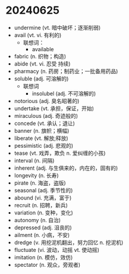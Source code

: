 # 20240625

- undermine (vt. 暗中破坏；逐渐削弱)
- avail (vt. vi. 有利的) 
  - 联想词：
    - available
- fabric (n. 织物；构造)
- abide (vt. vi. 忍受 持续)
- pharmacy (n. 药房；制药业；一批备用药品)
- soluble (adj. 可溶解的)
  - 联想词
    - insolubel (adj. 不可溶解的)
- notorious (adj. 臭名昭著的)
- undertake (vt. 承担，保证，开始)
- miraculous (adj. 奇迹般的)
- concede (vt. 承认；退让)
- banner (n. 旗帜；横幅)
- liberate (vt. 解放;释放)
- pessimistic (adj. 悲观的)
- tease (vt. 戏弄，欺负 n. 爱纠缠的小孩)
- interval (n. 间隔)
- inherent (adj. 与生俱来的，内在的，固有的)
- longevity (n. 长寿)
- pirate (n. 海盗，盗版)
- seasonal (adj. 季节性的)
- abound (vi. 充满，富于)
- recruit (n. 招聘，新兵)
- variation (n. 变种，变化)
- autonomy (n. 自治)
- depressed (adj. 沮丧的)
- ailment (n. 小病，不安)
- dredge (v. 用挖泥机翻出，努力回忆 n. 挖泥机)
- fluctuate (vi. 波动，动摇 vt. 使动摇)
- imitation (n. 模仿，效仿)
- spectator (n. 观众，旁观者)

